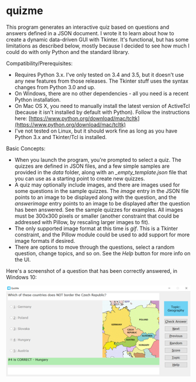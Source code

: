 # quizme

This program generates an interactive quiz based on questions and answers defined in a JSON document. I wrote it to learn about how to create a dynamic data-driven GUI with Tkinter. It's functional, but has some limitations as described below, mostly because I decided to see how much I could do with only Python and the standard library.

Compatibility/Prerequisites:

* Requires Python 3.x. I've only tested on 3.4 and 3.5, but it doesn't use any new features from those releases. The Tkinter stuff uses the syntax changes from Python 3.0 and up.
* On Windows, there are no other dependencies - all you need is a recent Python installation.
* On Mac OS X, you need to manually install the latest version of ActiveTcl (because it isn't installed by default with Python). Follow the instructions here: [https://www.python.org/download/mac/tcltk](https://www.python.org/download/mac/tcltk)
* I've not tested on Linux, but it should work fine as long as you have Python 3.x and Tkinter/Tcl is installed.

Basic Concepts:

* When you launch the program, you're prompted to select a quiz. The quizzes are defined in JSON files, and a few simple samples are provided in the *data* folder, along with an *_empty_template.json* file that you can use as a starting point to create new quizzes.
* A quiz may optionally include images, and there are images used for some questions in the sample quizzes. The *image* entry in the JSON file points to an image to be displayed along with the question, and the *answerimage* entry points to an image to be displayed after the question has been answered. See the sample quizzes for examples. All images must be 300x300 pixels or smaller (another constraint that could be addressed with Pillow, by rescaling larger images to fit).
* The only supported image format at this time is *gif*. This is a Tkinter constraint, and the Pillow module could be used to add support for more image formats if desired.
* There are options to move through the questions, select a random question, change topics, and so on. See the *Help* button for more info on the UI.

Here's a screenshot of a question that has been correctly answered, in Windows 10:

![screenshot-Windows](screenshot-windows.png)
